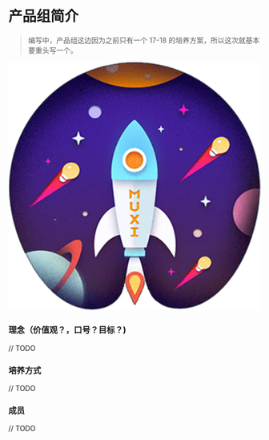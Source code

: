 # 产品组简介

> 编写中，产品组这边因为之前只有一个 17-18 的培养方案，所以这次就基本要重头写一个。


![An image](./hero.png)



### 理念（价值观？，口号？目标？)

// TODO


### 培养方式

// TODO

### 成员

// TODO
